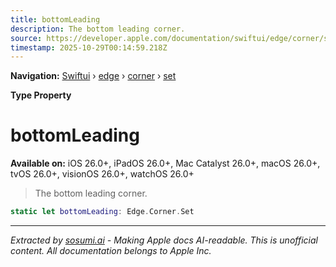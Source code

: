 ```yaml
---
title: bottomLeading
description: The bottom leading corner.
source: https://developer.apple.com/documentation/swiftui/edge/corner/set/bottomleading
timestamp: 2025-10-29T00:14:59.218Z
---
```


**Navigation:** [Swiftui](/documentation/swiftui) › [edge](/documentation/swiftui/edge) › [corner](/documentation/swiftui/edge/corner) › [set](/documentation/swiftui/edge/corner/set)

**Type Property**

# bottomLeading

**Available on:** iOS 26.0+, iPadOS 26.0+, Mac Catalyst 26.0+, macOS 26.0+, tvOS 26.0+, visionOS 26.0+, watchOS 26.0+

> The bottom leading corner.

```swift
static let bottomLeading: Edge.Corner.Set
```

---

*Extracted by [sosumi.ai](https://sosumi.ai) - Making Apple docs AI-readable.*
*This is unofficial content. All documentation belongs to Apple Inc.*
